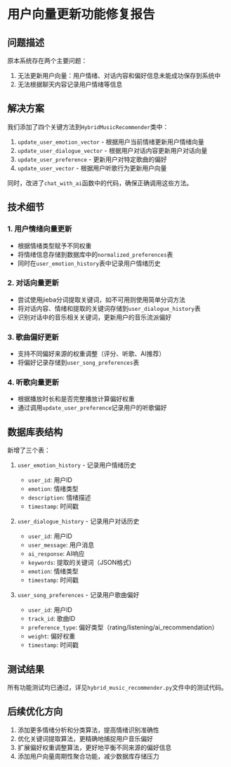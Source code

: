 # 用户向量更新功能修复报告

## 问题描述

原本系统存在两个主要问题：

1. 无法更新用户向量：用户情绪、对话内容和偏好信息未能成功保存到系统中
2. 无法根据聊天内容记录用户情绪等信息

## 解决方案

我们添加了四个关键方法到`HybridMusicRecommender`类中：

1. `update_user_emotion_vector` - 根据用户当前情绪更新用户情绪向量
2. `update_user_dialogue_vector` - 根据用户对话内容更新用户对话向量
3. `update_user_preference` - 更新用户对特定歌曲的偏好
4. `update_user_vector` - 根据用户听歌行为更新用户向量

同时，改进了`chat_with_ai`函数中的代码，确保正确调用这些方法。

## 技术细节

### 1. 用户情绪向量更新

- 根据情绪类型赋予不同权重
- 将情绪信息存储到数据库中的`normalized_preferences`表
- 同时在`user_emotion_history`表中记录用户情绪历史

### 2. 对话向量更新

- 尝试使用jieba分词提取关键词，如不可用则使用简单分词方法
- 将对话内容、情绪和提取的关键词存储到`user_dialogue_history`表
- 识别对话中的音乐相关关键词，更新用户的音乐流派偏好

### 3. 歌曲偏好更新

- 支持不同偏好来源的权重调整（评分、听歌、AI推荐）
- 将偏好记录存储到`user_song_preferences`表

### 4. 听歌向量更新

- 根据播放时长和是否完整播放计算偏好权重
- 通过调用`update_user_preference`记录用户的听歌偏好

## 数据库表结构

新增了三个表：

1. `user_emotion_history` - 记录用户情绪历史
   - `user_id`: 用户ID
   - `emotion`: 情绪类型
   - `description`: 情绪描述
   - `timestamp`: 时间戳

2. `user_dialogue_history` - 记录用户对话历史
   - `user_id`: 用户ID
   - `user_message`: 用户消息
   - `ai_response`: AI响应
   - `keywords`: 提取的关键词（JSON格式）
   - `emotion`: 情绪类型
   - `timestamp`: 时间戳

3. `user_song_preferences` - 记录用户歌曲偏好
   - `user_id`: 用户ID
   - `track_id`: 歌曲ID
   - `preference_type`: 偏好类型（rating/listening/ai_recommendation）
   - `weight`: 偏好权重
   - `timestamp`: 时间戳

## 测试结果

所有功能测试均已通过，详见`hybrid_music_recommender.py`文件中的测试代码。

## 后续优化方向

1. 添加更多情绪分析和分类算法，提高情绪识别准确性
2. 优化关键词提取算法，更精确地捕捉用户音乐偏好
3. 扩展偏好权重调整算法，更好地平衡不同来源的偏好信息
4. 添加用户向量周期性聚合功能，减少数据库存储压力 